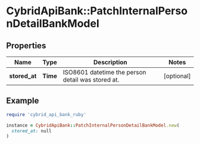# CybridApiBank::PatchInternalPersonDetailBankModel

## Properties

| Name | Type | Description | Notes |
| ---- | ---- | ----------- | ----- |
| **stored_at** | **Time** | ISO8601 datetime the person detail was stored at. | [optional] |

## Example

```ruby
require 'cybrid_api_bank_ruby'

instance = CybridApiBank::PatchInternalPersonDetailBankModel.new(
  stored_at: null
)
```

